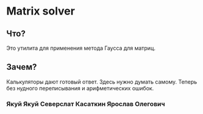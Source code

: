 # Matrix solver

## Что?
Это утилита для применения метода Гаусса для матриц.

## Зачем?
Калькуляторы дают готовый ответ. Здесь нужно думать самому. Теперь без нудного переписывания и арифметических ошибок.

### Якуй Якуй Северслат Касаткин Ярослав Олегович
